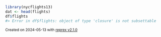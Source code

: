 ``` r
library(nycflights13)
dat <- head(flights)
df$flights
#> Error in df$flights: object of type 'closure' is not subsettable
```

<sup>Created on 2024-05-13 with [reprex v2.1.0](https://reprex.tidyverse.org)</sup>
